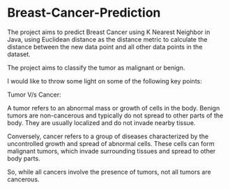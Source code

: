 # Breast-Cancer-Prediction
The project aims to predict Breast Cancer using K Nearest Neighbor in Java, using Euclidean distance as the distance metric to calculate the distance between the new data point and all other data points in the dataset. 

The project aims to classify the tumor as malignant or benign. 

I would like to throw some light on some of the following key points: 

Tumor V/s Cancer: 

A tumor refers to an abnormal mass or growth of cells in the body. Benign tumors are non-cancerous and typically do not spread to other parts of the body. They are usually localized and do not invade nearby tissue.

Conversely, cancer refers to a group of diseases characterized by the uncontrolled growth and spread of abnormal cells. These cells can form malignant tumors, which invade surrounding tissues and spread to other body parts.

So, while all cancers involve the presence of tumors, not all tumors are cancerous.
